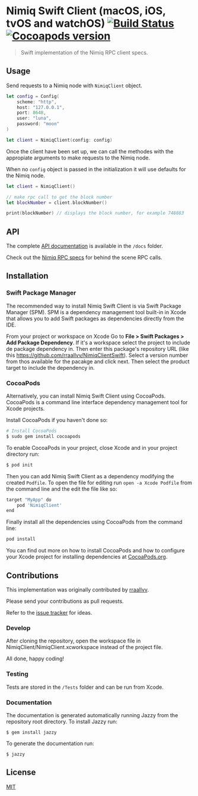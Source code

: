 # Nimiq Swift Client (macOS, iOS, tvOS and watchOS) [![Build Status](https://travis-ci.org/rraallvv/NimiqClientSwift.svg?branch=master)](https://travis-ci.org/rraallvv/NimiqClientSwift) [![Cocoapods version](https://img.shields.io/cocoapods/v/NimiqClient)](https://cocoapods.org/pods/NimiqClient)

> Swift implementation of the Nimiq RPC client specs.

## Usage

Send requests to a Nimiq node with `NimiqClient` object.

```swift
let config = Config(
    scheme: "http",
    host: "127.0.0.1",
    port: 8648,
    user: "luna",
    password: "moon"
)

let client = NimiqClient(config: config)
```

Once the client have been set up, we can call the methodes with the appropiate arguments to make requests to the Nimiq node.

When no `config` object is passed in the initialization it will use defaults for the Nimiq node.

```swift
let client = NimiqClient()

// make rpc call to get the block number
let blockNumber = client.blockNumber()

print(blockNumber) // displays the block number, for example 748883
```

## API

The complete [API documentation](docs) is available in the `/docs` folder.

Check out the [Nimiq RPC specs](https://github.com/nimiq/core-js/wiki/JSON-RPC-API) for behind the scene RPC calls.

## Installation

### Swift Package Manager

The recommended way to install Nimiq Swift Client is via Swift Package Manager (SPM). SPM is a dependency management tool built-in in Xcode that
allows you to add Swift packages as dependencies directly from the IDE.

From your project or workspace on Xcode Go to **File > Swift Packages > Add Package Dependency**. If it's a workspace select the project to include de package dependency in. Then enter this package's repository URL (like this https://github.com/rraallvv/NimiqClientSwift). Select a version number from thos available for the pacakge and click next. Then select the product target to include the dependency in.

### CocoaPods

Alternatively, you can install Nimiq Swift Client using CocoaPods. CocoaPods is a command line interface dependency management tool for Xcode projects.

Install CocoaPods if you haven't done so:

```sh
# Install CocoaPods
$ sudo gem install cocoapods
```

To enable CocoaPods in your project, close Xcode and in your project directory run:

```sh
$ pod init
```

Then you can add Nimiq Swift Client as a dependency modifying the created `Podfile`. To open the file for editing run `open -a Xcode Podfile` from the command line and the edit the file like so:

```sh
target "MyApp" do
    pod 'NimiqClient'
end
```

Finally install all the dependencies using CocoaPods from the command line: 

```sh
pod install
```

You can find out more on how to install CocoaPods and how to configure your Xcode project for installing dependencies at [CocoaPods.org](https://cocoapods.org).

## Contributions

This implementation was originally contributed by [rraallvv](https://github.com/rraallvv/).

Please send your contributions as pull requests.

Refer to the [issue tracker](https://github.com/rraallvv/NimiqClientSwift/issues) for ideas.

### Develop

After cloning the repository, open the workspace file in NimiqClient/NimiqClient.xcworkspace instead of the project file.

All done, happy coding!

### Testing

Tests are stored in the `/Tests` folder and can be run from Xcode.

### Documentation

The documentation is generated automatically running Jazzy from the repository root directory. To install Jazzy run:

```
$ gem install jazzy
```

To generate the documentation run:

```
$ jazzy
```

## License

[MIT](LICENSE)
